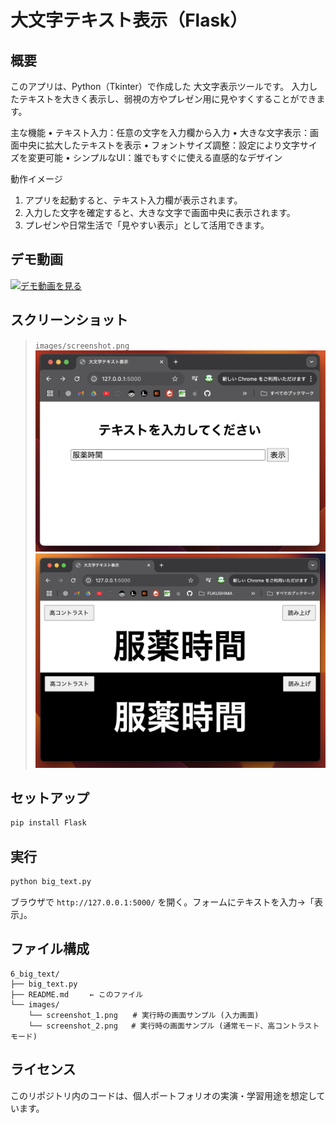 # 大文字テキスト表示（Flask）

## 概要

このアプリは、Python（Tkinter）で作成した 大文字表示ツールです。
入力したテキストを大きく表示し、弱視の方やプレゼン用に見やすくすることができます。

主な機能
 • テキスト入力：任意の文字を入力欄から入力
 • 大きな文字表示：画面中央に拡大したテキストを表示
 • フォントサイズ調整：設定により文字サイズを変更可能
 • シンプルなUI：誰でもすぐに使える直感的なデザイン

動作イメージ
 1. アプリを起動すると、テキスト入力欄が表示されます。
 2. 入力した文字を確定すると、大きな文字で画面中央に表示されます。
 3. プレゼンや日常生活で「見やすい表示」として活用できます。

## デモ動画
[![デモ動画を見る](https://img.youtube.com/vi/KSR2g4imx18/0.jpg)](https://www.youtube.com/watch?v=KSR2g4imx18)

## スクリーンショット
> `images/screenshot.png` 
![screenshot](images/screenshot_1.png)
![screenshot](images/screenshot_2.png)

## セットアップ
```bash
pip install Flask
```

## 実行
```bash
python big_text.py
```
ブラウザで `http://127.0.0.1:5000/` を開く。フォームにテキストを入力→「表示」。


## ファイル構成
```
6_big_text/
├── big_text.py
├── README.md   　← このファイル
└── images/
    └── screenshot_1.png　　# 実行時の画面サンプル (入力画面)
    └── screenshot_2.png   # 実行時の画面サンプル (通常モード、高コントラストモード)
```
## ライセンス
このリポジトリ内のコードは、個人ポートフォリオの実演・学習用途を想定しています。
